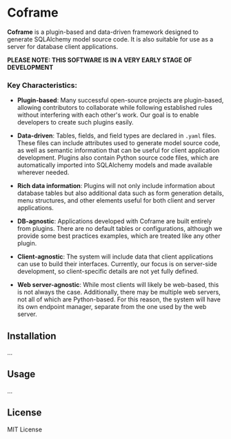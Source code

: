 # Coframe

**Coframe** is a plugin-based and data-driven framework designed to generate SQLAlchemy model source code. It is also suitable for use as a server for database client applications.

**PLEASE NOTE: THIS SOFTWARE IS IN A VERY EARLY STAGE OF DEVELOPMENT**

### Key Characteristics:

- **Plugin-based**: Many successful open-source projects are plugin-based, allowing contributors to collaborate while following established rules without interfering with each other's work. Our goal is to enable developers to create such plugins easily.

- **Data-driven**: Tables, fields, and field types are declared in `.yaml` files. These files can include attributes used to generate model source code, as well as semantic information that can be useful for client application development. Plugins also contain Python source code files, which are automatically imported into SQLAlchemy models and made available wherever needed.

- **Rich data information**: Plugins will not only include information about database tables but also additional data such as form generation details, menu structures, and other elements useful for both client and server applications.

- **DB-agnostic**: Applications developed with Coframe are built entirely from plugins. There are no default tables or configurations, although we provide some best practices examples, which are treated like any other plugin.

- **Client-agnostic**: The system will include data that client applications can use to build their interfaces. Currently, our focus is on server-side development, so client-specific details are not yet fully defined.

- **Web server-agnostic**: While most clients will likely be web-based, this is not always the case. Additionally, there may be multiple web servers, not all of which are Python-based. For this reason, the system will have its own endpoint manager, separate from the one used by the web server.

## Installation
...

## Usage
...

## License
MIT License
